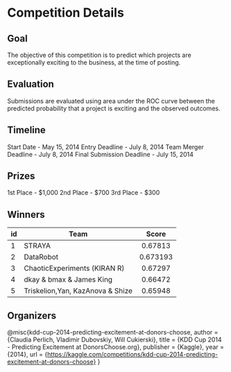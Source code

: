 # Competition Details

## Goal

The objective of this competition is to predict which projects are exceptionally exciting to the business, at the time of posting.

## Evaluation

Submissions are evaluated using area under the ROC curve between the predicted probability that a project is exciting and the observed outcomes.

## Timeline

Start Date - May 15, 2014
Entry Deadline - July 8, 2014
Team Merger Deadline - July 8, 2014
Final Submission Deadline - July 15, 2014

## Prizes

1st Place - $1,000
2nd Place - $700
3rd Place - $300

## Winners

| id  | Team                             |  Score   |
| --- | -------------------------------- | :------: |
| 1   | STRAYA                           | 0.67813  |
| 2   | DataRobot                        | 0.673193 |
| 3   | ChaoticExperiments (KIRAN R)     | 0.67297  |
| 4   | dkay & bmax & James King         | 0.66472  |
| 5   | Triskelion,Yan, KazAnova & Shize | 0.65948  |

## Organizers

@misc{kdd-cup-2014-predicting-excitement-at-donors-choose,
author = {Claudia Perlich, Vladimir Dubovskiy, Will Cukierski},
title = {KDD Cup 2014 - Predicting Excitement at DonorsChoose.org},
publisher = {Kaggle},
year = {2014},
url = {https://kaggle.com/competitions/kdd-cup-2014-predicting-excitement-at-donors-choose}
}
